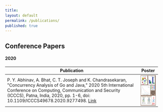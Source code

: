 ```yaml
---
title:
layout: default
permalink: /publications/
published: true
---
```


## Conference Papers

#### 2020
| Publication    | Poster |
| -------- | ------- |
| P. Y. Abhinav, A. Bhat, C. T. Joseph and K. Chandrasekaran, "Concurrency Analysis of Go and Java," 2020 5th International Conference on Computing, Communication and Security (ICCCS), Patna, India, 2020, pp. 1-6, doi: 10.1109/ICCCS49678.2020.9277498. [Link](https://ieeexplore.ieee.org/document/9277498)   | <img align="right" width="100" height="100" src="../assets/images/govsjava_poster.png">    |


